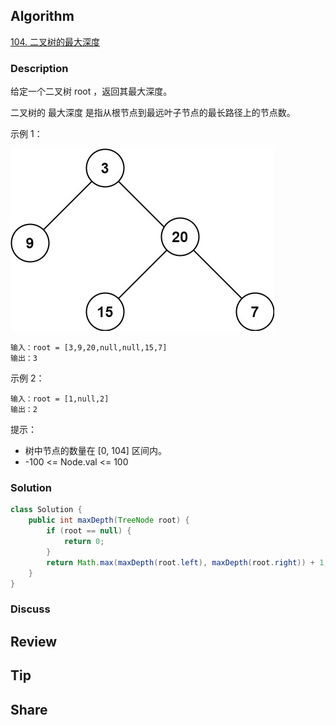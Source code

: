 ## Algorithm

[104. 二叉树的最大深度](https://leetcode.cn/problems/maximum-depth-of-binary-tree/description/?envType=study-plan-v2&envId=top-100-liked)

### Description

给定一个二叉树 root ，返回其最大深度。

二叉树的 最大深度 是指从根节点到最远叶子节点的最长路径上的节点数。

示例 1：

![](assets/20250617-e24d078d.png)

```
输入：root = [3,9,20,null,null,15,7]
输出：3
```

示例 2：

```
输入：root = [1,null,2]
输出：2
```

提示：

- 树中节点的数量在 [0, 104] 区间内。
- -100 <= Node.val <= 100

### Solution

```java
class Solution {
    public int maxDepth(TreeNode root) {
        if (root == null) {
            return 0;
        }
        return Math.max(maxDepth(root.left), maxDepth(root.right)) + 1;
    }
}
```

### Discuss

## Review


## Tip


## Share
